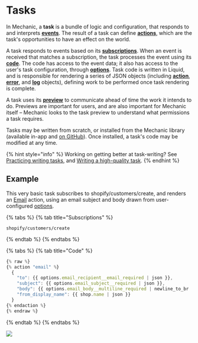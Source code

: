 # Tasks

In Mechanic, a **task** is a bundle of logic and configuration, that responds to and interprets [**events**](../events/). The result of a task can define [**actions**](../actions/), which are the task's opportunities to have an effect on the world.

A task responds to events based on its [**subscriptions**](subscriptions.md). When an event is received that matches a subscription, the task processes the event using its [**code**](code/). The code has access to the event data; it also has access to the user's task configuration, through [**options**](options/). Task code is written in Liquid, and is responsible for rendering a series of JSON objects (including [**action**](code/action-objects.md), [**error**](code/error-objects.md), and [**log**](code/log-objects.md) objects), defining work to be performed once task rendering is complete.

A task uses its [**preview**](previews/) to communicate ahead of time the work it intends to do. Previews are important for users, and are also important for Mechanic itself – Mechanic looks to the task preview to understand what permissions a task requires.

Tasks may be written from scratch, or installed from the Mechanic library (available in-app and [on GitHub](https://github.com/lightward/mechanic-tasks)). Once installed, a task's code may be modified at any time.

{% hint style="info" %}
Working on getting better at task-writing? See [Practicing writing tasks](../../resources/tutorials/practicing-writing-tasks.md), and [Writing a high-quality task](../../techniques/writing-a-high-quality-task.md).
{% endhint %}

## Example

This very basic task subscribes to shopify/customers/create, and renders an [Email](../actions/email.md) action, using an email subject and body drawn from user-configured [options](options/).

{% tabs %}
{% tab title="Subscriptions" %}
```
shopify/customers/create
```
{% endtab %}
{% endtabs %}

{% tabs %}
{% tab title="Code" %}
```javascript
{% raw %}
{% action "email" %}
  {
    "to": {{ options.email_recipient__email_required | json }},
    "subject": {{ options.email_subject__required | json }},
    "body": {{ options.email_body__multiline_required | newline_to_br | json }},
    "from_display_name": {{ shop.name | json }}
  }
{% endaction %}
{% endraw %}
```
{% endtab %}
{% endtabs %}

![](../../.gitbook/assets/screen-shot-2021-02-05-at-4.00.45-pm.png)
